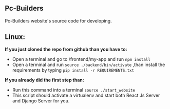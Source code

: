 
## Pc-Builders
Pc-Builders website's source code for developing.
## Linux:
**If you just cloned the repo from github than you have to:**

 - Open a terminal and go to /frontend/my-app and run `npm install`
 - Open a terminal and run `source ./backend/bin/activate`
,than install the requirements by typing `pip install -r REQUIREMENTS.txt`


**If you already did the first step than:** 
 - Run this command into a terminal `source ./start_website` 
 - This script    should activate a virtualenv and start both React Js
   Server and    Django Server for you.
